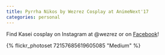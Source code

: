 ```yaml
---
title: Pyrrha Nikos by Wezrez Cosplay at AnimeNext'17
categories: personal
---
```


Find Kasei cosplay on Instagram at @wezrez or on [Facebook](https://www.facebook.com/wezrezcosplay/)! 

{% flickr_photoset 72157685619605085 "Medium" %}